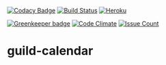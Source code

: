 [![Codacy Badge](https://api.codacy.com/project/badge/Grade/36bf4cf131904eda9cc04c788fb91214)](https://www.codacy.com/app/Raigen/guild-calendar?utm_source=github.com&utm_medium=referral&utm_content=Raigen/guild-calendar&utm_campaign=badger)
[![Build Status](https://travis-ci.org/Raigen/guild-calendar.svg?branch=master)](https://travis-ci.org/Raigen/guild-calendar)
[![Heroku](http://heroku-badge.herokuapp.com/?app=deg-kalender&style=flat&svg=1)](guild-calendar.herokuapp.com)

[![Greenkeeper badge](https://badges.greenkeeper.io/Raigen/guild-calendar.svg)](https://greenkeeper.io/)
[![Code Climate](https://codeclimate.com/github/Raigen/guild-calendar/badges/gpa.svg)](https://codeclimate.com/github/Raigen/guild-calendar)
[![Issue Count](https://codeclimate.com/github/Raigen/guild-calendar/badges/issue_count.svg)](https://codeclimate.com/github/Raigen/guild-calendar)

# guild-calendar
